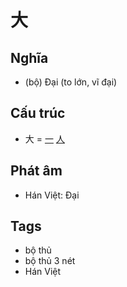 # 大

## Nghĩa

* (bộ) Đại (to lớn, vĩ đại)

## Cấu trúc
* 大 = [一](一.md) [人](人.md)

## Phát âm

* Hán Việt: Đại

## Tags
* bộ thủ
* bộ thủ 3 nét
* Hán Việt

<script>window.HANZI_FIELD='大';</script>
